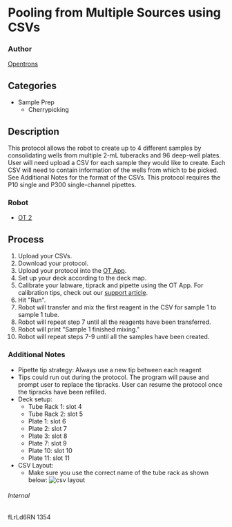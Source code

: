 # Pooling from Multiple Sources using CSVs

### Author
[Opentrons](http://www.opentrons.com/)

## Categories
* Sample Prep
    * Cherrypicking

## Description
This protocol allows the robot to create up to 4 different samples by consolidating wells from multiple 2-mL tuberacks and 96 deep-well plates. User will need upload a CSV for each sample they would like to create. Each CSV will need to contain information of the wells from which to be picked. See Additional Notes for the format of the CSVs. This protocol requires the P10 single and P300 single-channel pipettes.

### Robot
* [OT 2](https://opentrons.com/ot-2)

## Process
1. Upload your CSVs.
2. Download your protocol.
3. Upload your protocol into the [OT App](https://opentrons.com/ot-app).
4. Set up your deck according to the deck map.
5. Calibrate your labware, tiprack and pipette using the OT App. For calibration tips, check out our [support article](https://support.opentrons.com/ot-2/getting-started-software-setup/deck-calibration).
6. Hit "Run".
7. Robot will transfer and mix the first reagent in the CSV for sample 1 to sample 1 tube.
8. Robot will repeat step 7 until all the reagents have been transferred.
9. Robot will print "Sample 1 finished mixing."
10. Robot will repeat steps 7-9 until all the samples have been created.

### Additional Notes
* Pipette tip strategy: Always use a new tip between each reagent
* Tips could run out during the protocol. The program will pause and prompt user to replace the tipracks. User can resume the protocol once the tipracks have been refilled.
* Deck setup:
    * Tube Rack 1: slot 4
    * Tube Rack 2: slot 5
    * Plate 1: slot 6
    * Plate 2: slot 7
    * Plate 3: slot 8
    * Plate 7: slot 9
    * Plate 10: slot 10
    * Plate 11: slot 11
* CSV Layout:
    * Make sure you use the correct name of the tube rack as shown below:
    ![csv layout](https://s3.amazonaws.com/opentrons-protocol-library-website/custom-README-images/1354-columbia-university-gang-lab/sample_csv.png)


###### Internal
fLrLd6RN
1354
